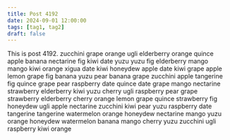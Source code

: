 ```yaml
---
title: Post 4192
date: 2024-09-01 12:00:00
tags: [tag1, tag2]
draft: false
---
```

This is post 4192.
zucchini
grape
orange
ugli
elderberry
orange
quince
apple
banana
nectarine
fig
kiwi
date
yuzu
yuzu
fig
elderberry
mango
mango
kiwi
orange
xigua
date
kiwi
honeydew
apple
date
kiwi
grape
apple
lemon
grape
fig
banana
yuzu
pear
banana
grape
zucchini
apple
tangerine
fig
quince
grape
pear
raspberry
date
quince
date
grape
mango
nectarine
strawberry
elderberry
kiwi
yuzu
cherry
ugli
raspberry
pear
grape
strawberry
elderberry
cherry
orange
lemon
grape
quince
strawberry
fig
honeydew
ugli
apple
nectarine
zucchini
kiwi
pear
yuzu
raspberry
date
tangerine
tangerine
watermelon
orange
honeydew
nectarine
mango
yuzu
orange
honeydew
watermelon
banana
mango
cherry
yuzu
zucchini
ugli
raspberry
kiwi
orange
